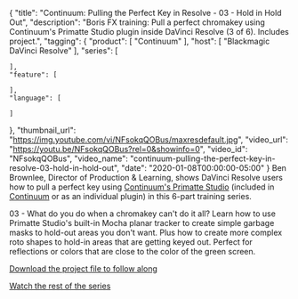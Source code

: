 {
  "title": "Continuum: Pulling the Perfect Key in Resolve - 03 - Hold in Hold Out",
  "description": "Boris FX training: Pull a perfect chromakey using Continuum's Primatte Studio plugin inside DaVinci Resolve (3 of 6). Includes project.",
  "tagging": {
    "product": [
      "Continuum"
    ],
    "host": [
      "Blackmagic DaVinci Resolve"
    ],
    "series": [

    ],
    "feature": [

    ],
    "language": [

    ]
  },
  "thumbnail_url": "https://img.youtube.com/vi/NFsokqQOBus/maxresdefault.jpg",
  "video_url": "https://youtu.be/NFsokqQOBus?rel=0&showinfo=0",
  "video_id": "NFsokqQOBus",
  "video_name": "continuum-pulling-the-perfect-key-in-resolve-03-hold-in-hold-out",
  "date": "2020-01-08T00:00:00-05:00"
}
Ben Brownlee, Director of Production & Learning, shows DaVinci Resolve users how to pull a perfect key using [Continuum's Primatte Studio](https://borisfx.com/products/continuum-filters/primatte-studio/) (included in [Continuum](https://borisfx.com/products/continuum/) or as an individual plugin) in this 6-part training series.

03 - What do you do when a chromakey can't do it all? Learn how to use  Primatte Studio's built-in Mocha planar tracker to create simple garbage masks to hold-out areas you don't want. Plus how to create more complex roto shapes to hold-in areas that are getting keyed out. Perfect for reflections or colors that are close to the color of the green screen.

<a href="http://bit.ly/35vbtNH" target="_blank">Download the project file to follow along</a>

[Watch the rest of the series](https://borisfx.com/videos/?tags=category:Pulling%20the%20Perfect%20Key&search= "Boris FX - Pulling the Perfect Key training series")
